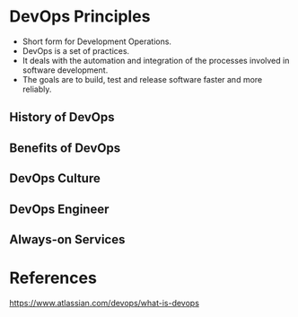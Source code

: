# DevOps Principles
- Short form for Development Operations.
- DevOps is a set of practices.
- It deals with the automation and integration of the processes involved in software development.
- The goals are to build, test and release software faster and more reliably.


## History of DevOps


## Benefits of DevOps


## DevOps Culture


## DevOps Engineer


## Always-on Services


# References
https://www.atlassian.com/devops/what-is-devops